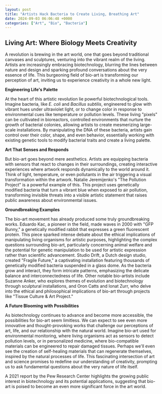 ```yaml
---
layout: post
title: "Artists Hack Bacteria to Create Living, Breathing Art"
date: 2024-09-03 06:06:48 +0000
categories: ["Art", "Bio", "Bacteria"]
---
```


## Living Art: Where Biology Meets Creativity

A revolution is brewing in the art world, one that goes beyond traditional canvases and sculptures, venturing into the vibrant realm of the living. Artists are increasingly embracing biotechnology, blurring the lines between nature and design and sparking profound conversations about the very essence of life. This burgeoning field of bio-art is transforming our perception of art, inviting us to experience creativity in a whole new light.

**Engineering Life's Palette**

At the heart of this artistic revolution lie powerful biotechnological tools. Imagine bacteria, like *E. coli* and *Bacillus subtilis*, engineered to glow with vibrant hues under ultraviolet light, or to change color in response to environmental cues like temperature or pollution levels. These living "pixels" can be cultivated in bioreactors, controlled environments that nurture the growth of bacterial colonies, allowing artists to create mesmerizing large-scale installations. By manipulating the DNA of these bacteria, artists gain control over their color, shape, and even behavior, essentially working with existing genetic tools to modify bacterial traits and create a living palette.

**Art That Senses and Responds**

But bio-art goes beyond mere aesthetics. Artists are equipping bacteria with sensors that react to changes in their surroundings, creating interactive experiences where artwork responds dynamically to the world around it. Think of light, temperature, or even pollutants in the air triggering a visual transformation within the artwork. Natalie Jeremijenko's "The Pollution Project" is a powerful example of this. This project uses genetically modified bacteria that turn a vibrant blue when exposed to air pollution, transforming invisible threats into a visible artistic statement that raises public awareness about environmental issues.

**Groundbreaking Examples**

The bio-art movement has already produced some truly groundbreaking works. Eduardo Kac, a pioneer in the field, made waves in 2000 with "GFP Bunny," a genetically modified rabbit that expresses a green fluorescent protein. This piece sparked intense debate about the ethical implications of manipulating living organisms for artistic purposes, highlighting the complex questions surrounding bio-art, particularly concerning animal welfare and the potential for genetic manipulation to be used for artistic expression rather than scientific advancement. Studio Drift, a Dutch design studio, created "Fragile Future," a captivating installation featuring thousands of genetically modified bacteria suspended in a glass dome. As the bacteria grow and interact, they form intricate patterns, emphasizing the delicate balance and interconnectedness of life. Other notable bio-artists include Suzanne Anker, who explores themes of evolution and biotechnology through sculptural installations, and Oron Catts and Ionat Zurr, who delve into the ethical and philosophical implications of bio-art through projects like "Tissue Culture & Art Project."

**A Future Blooming with Possibilities**

As biotechnology continues to advance and become more accessible, the possibilities for bio-art seem limitless. We can expect to see even more innovative and thought-provoking works that challenge our perceptions of art, life, and our relationship with the natural world.  Imagine bio-art used for environmental monitoring, where living organisms act as sensors to detect pollution levels, or in personalized medicine, where bio-compatible materials can be engineered to repair damaged tissues.  Perhaps we'll even see the creation of self-healing materials that can regenerate themselves, inspired by the natural processes of life. This fascinating intersection of art and science promises to redefine our understanding of creativity, prompting us to ask fundamental questions about the very nature of life itself.


A 2021 report by the Pew Research Center highlights the growing public interest in biotechnology and its potential applications, suggesting that bio-art is poised to become an even more significant force in the art world.  


